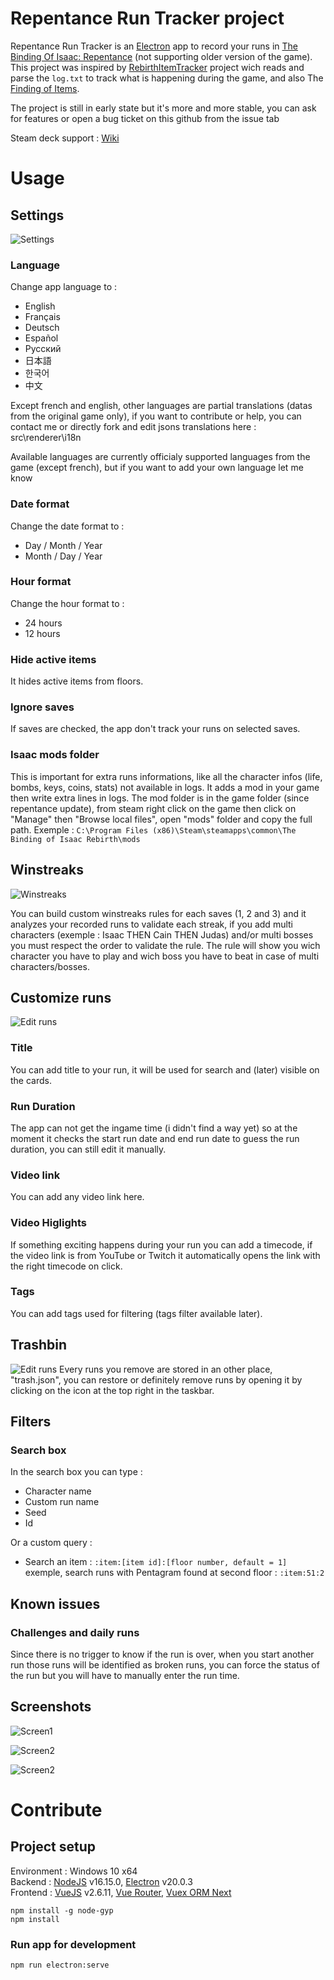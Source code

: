# Repentance Run Tracker project
Repentance Run Tracker is an [Electron](https://www.electronjs.org/) app to record your runs in [The Binding Of Isaac: Repentance](https://store.steampowered.com/app/1426300/The_Binding_of_Isaac_Repentance/) (not supporting older version of the game). This project was inspired by [RebirthItemTracker](https://github.com/Rchardon/RebirthItemTracker) project wich reads and parse the ``log.txt`` to track what is happening during the game, and also The [Finding of Items](https://moddingofisaac.com/mod/900/the-finding-of-items).

The project is still in early state but it's more and more stable, you can ask for features or open a bug ticket on this github from the issue tab

Steam deck support : [Wiki](https://github.com/aymericingargiola/repentance-run-tracker/wiki/Steam-Deck-support-(Linux))

# Usage

## Settings

![Settings](/doc/img/settings.jpg)
### Language
Change app language to :
- English
- Français
- Deutsch
- Español
- Русский
- 日本語
- 한국어
- 中文

Except french and english, other languages are partial translations (datas from the original game only), if you want to contribute or help, you can contact me or directly fork and edit jsons translations here : src\renderer\i18n

Available languages are currently officialy supported languages from the game (except french), but if you want to add your own language let me know
### Date format
Change the date format to :
- Day / Month / Year
- Month / Day / Year
### Hour format
Change the hour format to :
- 24 hours
- 12 hours
### Hide active items
It hides active items from floors.
### Ignore saves
If saves are checked, the app don't track your runs on selected saves.
### Isaac mods folder
This is important for extra runs informations, like all the character infos (life, bombs, keys, coins, stats) not available in logs. It adds a mod in your game then write extra lines in logs.
The mod folder is in the game folder (since repentance update), from steam right click on the game then click on "Manage" then "Browse local files", open "mods" folder and copy the full path.
Exemple : ``C:\Program Files (x86)\Steam\steamapps\common\The Binding of Isaac Rebirth\mods``
## Winstreaks

![Winstreaks](/doc/img/winstreaks.jpg)

You can build custom winstreaks rules for each saves (1, 2 and 3) and it analyzes your recorded runs to validate each streak, if you add multi characters (exemple : Isaac THEN Cain THEN Judas) and/or multi bosses you must respect the order to validate the rule. The rule will show you wich character you have to play and wich boss you have to beat in case of multi characters/bosses.

## Customize runs

![Edit runs](/doc/img/edit-run.jpg)
### Title
You can add title to your run, it will be used for search and (later) visible on the cards.
### Run Duration
The app can not get the ingame time (i didn't find a way yet) so at the moment it checks the start run date and end run date to guess the run duration, you can still edit it manually.
### Video link
You can add any video link here.
### Video Higlights
If something exciting happens during your run you can add a timecode, if the video link is from YouTube or Twitch it automatically opens the link with the right timecode on click.
### Tags
You can add tags used for filtering (tags filter available later).

## Trashbin

![Edit runs](/doc/img/trash.JPG)
Every runs you remove are stored in an other place, "trash.json", you can restore or definitely remove runs by opening it by clicking on the icon at the top right in the taskbar.

## Filters

### Search box
In the search box you can type :
- Character name
- Custom run name
- Seed
- Id

Or a custom query :
- Search an item : `:item:[item id]:[floor number, default = 1]`
exemple, search runs with Pentagram found at second floor : `:item:51:2`

## Known issues

### Challenges and daily runs

Since there is no trigger to know if the run is over, when you start another run those runs will be identified as broken runs, you can force the status of the run but you will have to manually enter the run time.

## Screenshots

![Screen1](/doc/img/screen1.jpg)

![Screen2](/doc/img/screen2.jpg)

![Screen2](/doc/img/screen3.jpg)

# Contribute
## Project setup
Environment : Windows 10 x64\
Backend : [NodeJS](https://nodejs.org/en/download/) v16.15.0, [Electron](https://www.electronjs.org/) v20.0.3\
Frontend : [VueJS](https://vuejs.org/) v2.6.11, [Vue Router](https://router.vuejs.org/), [Vuex ORM Next](https://next.vuex-orm.org/)
```
npm install -g node-gyp
npm install
```

### Run app for development
```
npm run electron:serve
```
